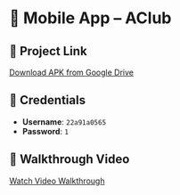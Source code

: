 # 📱 Mobile App – AClub

## 🔗 Project Link
[Download APK from Google Drive](https://drive.google.com/file/d/18rMM7cdCAn5Nvoxs2LWa2Ib1Z30UCbAG/view?usp=sharing)

## 🔑 Credentials
- **Username**: `22a91a0565`
- **Password**: `1`

## 🎥 Walkthrough Video
[Watch Video Walkthrough](YOUR_VIDEO_LINK_HERE)
